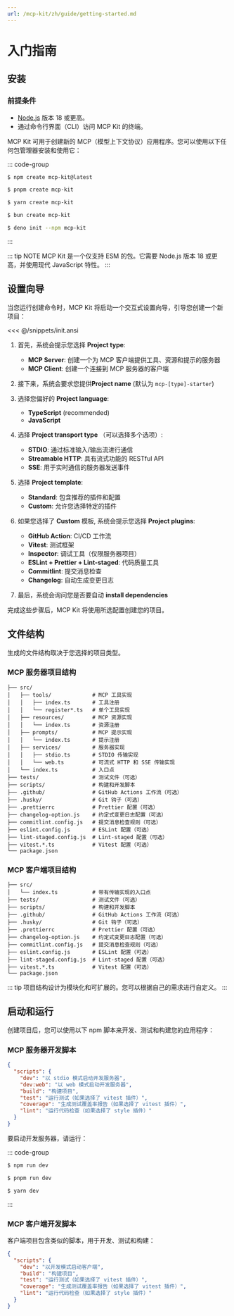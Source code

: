 ```yaml
---
url: /mcp-kit/zh/guide/getting-started.md
---
```


# 入门指南

## 安装

### 前提条件

* [Node.js](https://nodejs.org/) 版本 18 或更高。
* 通过命令行界面（CLI）访问 MCP Kit 的终端。

MCP Kit 可用于创建新的 MCP（模型上下文协议）应用程序。您可以使用以下任何包管理器安装和使用它：

::: code-group

```sh [npm]
$ npm create mcp-kit@latest
```

```sh [pnpm]
$ pnpm create mcp-kit
```

```sh [yarn]
$ yarn create mcp-kit
```

```bash [bun]
$ bun create mcp-kit
```

```bash [deno]
$ deno init --npm mcp-kit
```

:::

::: tip NOTE
MCP Kit 是一个仅支持 ESM 的包。它需要 Node.js 版本 18 或更高，并使用现代 JavaScript 特性。
:::

## 设置向导

当您运行创建命令时，MCP Kit 将启动一个交互式设置向导，引导您创建一个新项目：

<<< @/snippets/init.ansi

1. 首先，系统会提示您选择 **Project type**:
   * **MCP Server**: 创建一个为 MCP 客户端提供工具、资源和提示的服务器
   * **MCP Client**: 创建一个连接到 MCP 服务器的客户端

2. 接下来，系统会要求您提供**Project name** (默认为 `mcp-[type]-starter`)

3. 选择您偏好的 **Project language**:
   * **TypeScript** (recommended)
   * **JavaScript**

4. 选择 **Project transport type** （可以选择多个选项）:
   * **STDIO**: 通过标准输入/输出流进行通信
   * **Streamable HTTP**: 具有流式功能的 RESTful API
   * **SSE**: 用于实时通信的服务器发送事件

5. 选择 **Project template**:
   * **Standard**: 包含推荐的插件和配置
   * **Custom**: 允许您选择特定的插件

6. 如果您选择了 **Custom** 模板, 系统会提示您选择 **Project plugins**:
   * **GitHub Action**: CI/CD 工作流
   * **Vitest**: 测试框架
   * **Inspector**: 调试工具（仅限服务器项目）
   * **ESLint + Prettier + Lint-staged**: 代码质量工具
   * **Commitlint**: 提交消息检查
   * **Changelog**: 自动生成变更日志

7. 最后，系统会询问您是否要自动 **install dependencies**

完成这些步骤后，MCP Kit 将使用所选配置创建您的项目。

## 文件结构

生成的文件结构取决于您选择的项目类型。

### MCP 服务器项目结构

```
├── src/
│   ├── tools/             # MCP 工具实现
│   │   ├── index.ts       # 工具注册
│   │   └── register*.ts   # 单个工具实现
│   ├── resources/         # MCP 资源实现
│   │   └── index.ts       # 资源注册
│   ├── prompts/           # MCP 提示实现
│   │   └── index.ts       # 提示注册
│   ├── services/          # 服务器实现
│   │   ├── stdio.ts       # STDIO 传输实现
│   │   └── web.ts         # 可流式 HTTP 和 SSE 传输实现
│   └── index.ts           # 入口点
├── tests/                 # 测试文件（可选）
├── scripts/               # 构建和开发脚本
├── .github/               # GitHub Actions 工作流（可选）
├── .husky/                # Git 钩子（可选）
├── .prettierrc            # Prettier 配置（可选）
├── changelog-option.js    # 约定式变更日志配置（可选）
├── commitlint.config.js   # 提交消息检查规则（可选）
├── eslint.config.js       # ESLint 配置（可选）
├── lint-staged.config.js  # Lint-staged 配置（可选）
├── vitest.*.ts            # Vitest 配置（可选）
└── package.json
```

### MCP 客户端项目结构

```
├── src/
│   └── index.ts           # 带有传输实现的入口点
├── tests/                 # 测试文件（可选）
├── scripts/               # 构建和开发脚本
├── .github/               # GitHub Actions 工作流（可选）
├── .husky/                # Git 钩子（可选）
├── .prettierrc            # Prettier 配置（可选）
├── changelog-option.js    # 约定式变更日志配置（可选）
├── commitlint.config.js   # 提交消息检查规则（可选）
├── eslint.config.js       # ESLint 配置（可选）
├── lint-staged.config.js  # Lint-staged 配置（可选）
├── vitest.*.ts            # Vitest 配置（可选）
└── package.json
```

::: tip
项目结构设计为模块化和可扩展的。您可以根据自己的需求进行自定义。
:::

## 启动和运行

创建项目后，您可以使用以下 npm 脚本来开发、测试和构建您的应用程序：

### MCP 服务器开发脚本

```json [package.json]
{
  "scripts": {
    "dev": "以 stdio 模式启动开发服务器",
    "dev:web": "以 web 模式启动开发服务器",
    "build": "构建项目",
    "test": "运行测试（如果选择了 vitest 插件）",
    "coverage": "生成测试覆盖率报告（如果选择了 vitest 插件）",
    "lint": "运行代码检查（如果选择了 style 插件）"
  }
}
```

要启动开发服务器，请运行：

::: code-group

```sh [npm]
$ npm run dev
```

```sh [pnpm]
$ pnpm run dev
```

```sh [yarn]
$ yarn dev
```

:::

### MCP 客户端开发脚本

客户端项目包含类似的脚本，用于开发、测试和构建：

```json [package.json]
{
  "scripts": {
    "dev": "以开发模式启动客户端",
    "build": "构建项目",
    "test": "运行测试（如果选择了 vitest 插件）",
    "coverage": "生成测试覆盖率报告（如果选择了 vitest 插件）",
    "lint": "运行代码检查（如果选择了 style 插件）"
  }
}
```
